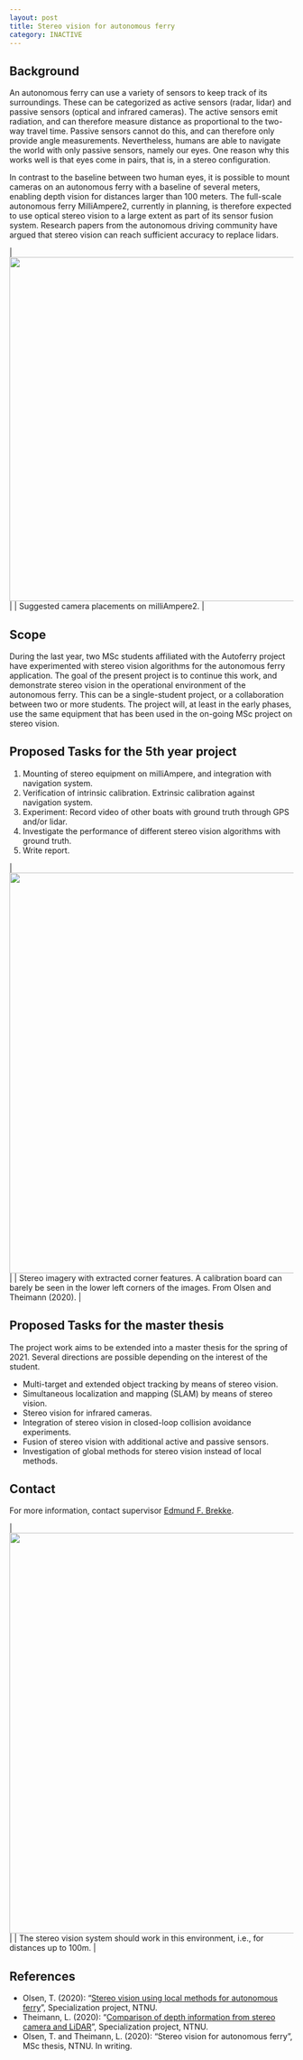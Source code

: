 ```yaml
---
layout: post
title: Stereo vision for autonomous ferry
category: INACTIVE
---
```

## Background
An autonomous ferry can use a variety of sensors to keep track of its surroundings. These can be categorized as active sensors (radar, lidar) and passive sensors (optical and infrared cameras). The active sensors emit radiation, and can therefore measure distance as proportional to the two-way travel time. Passive sensors cannot do this, and can therefore only provide angle measurements. Nevertheless, humans are able to navigate the world with only passive sensors, namely our eyes. One reason why this works well is that eyes come in pairs, that is, in a stereo configuration. 

In contrast to the baseline between two human eyes, it is possible to mount cameras on an autonomous ferry with a baseline of several meters, enabling depth vision for distances larger than 100 meters. The full-scale autonomous ferry MilliAmpere2, currently in planning, is therefore expected to use optical stereo vision to a large extent as part of its sensor fusion system. 
Research papers from the autonomous driving community have argued that stereo vision can reach sufficient accuracy to replace lidars. 

|<img src="{{site.url}}/assets/camera_coverage.png" width="610"> | 
| Suggested camera placements on milliAmpere2. | 


## Scope
During the last year, two MSc students affiliated with the Autoferry project have experimented with stereo vision algorithms for the autonomous ferry application. The goal of the present project is to continue this work, and demonstrate stereo vision in the operational environment of the autonomous ferry. This can be a single-student project, or a collaboration between two or more students. The project will, at least in the early phases, use the same equipment that has been used in the on-going MSc project on stereo vision.  




## Proposed Tasks for the 5th year project

1. Mounting of stereo equipment on milliAmpere, and integration with navigation system.
2. Verification of intrinsic calibration. Extrinsic calibration against navigation system. 
3. Experiment: Record video of other boats with ground truth through GPS and/or lidar.
4. Investigate the performance of different stereo vision algorithms with ground truth.
5. Write report.

|<img src="{{site.url}}/assets/stereobuilding.png" width="710"> | 
| Stereo imagery with extracted corner features. A calibration board can barely be seen in the lower left corners of the images.  From Olsen and Theimann (2020). | 

## Proposed Tasks for the master thesis

The project work aims to be extended into a master thesis for the spring of 2021. Several directions are possible depending on the interest of the student. 

* Multi-target and extended object tracking by means of stereo vision. 
* Simultaneous localization and mapping (SLAM) by means of stereo vision. 
* Stereo vision for infrared cameras.
* Integration of stereo vision in closed-loop collision avoidance experiments. 
* Fusion of stereo vision with additional active and passive sensors. 
* Investigation of global methods for stereo vision instead of local methods. 

## Contact
For more information, contact supervisor [Edmund F. Brekke](http://www.ntnu.no/ansatte/edmundfo).

|<img src="{{site.url}}/assets/brattora.jpg" width="710"> | 
| The stereo vision system should work in this environment, i.e., for distances up to 100m. |
 
## References

* Olsen, T. (2020): “[Stereo vision using local methods for autonomous ferry](http://folk.ntnu.no/edmundfo/msc2019-2020/TrineOlsenStereoVision.pdf)”, Specialization project, NTNU. 
* Theimann, L. (2020): “[Comparison of depth information from stereo camera and LiDAR](http://folk.ntnu.no/edmundfo/msc2019-2020/LinaTheimannStereoVision.pdf)”, Specialization project, NTNU. 
* Olsen, T. and Theimann, L. (2020): “Stereo vision for autonomous ferry”, MSc thesis, NTNU. In writing.

